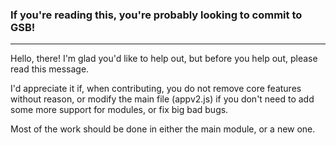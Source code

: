 ### If you're reading this, you're probably looking to commit to GSB!
---
Hello, there! I'm glad you'd like to help out, but before you help out, please read this message.

I'd appreciate it if, when contributing, you do not remove core features without reason,
or modify the main file (appv2.js) if you don't need to add some more support for modules, or fix big bad bugs.

Most of the work should be done in either the main module, or a new one.
